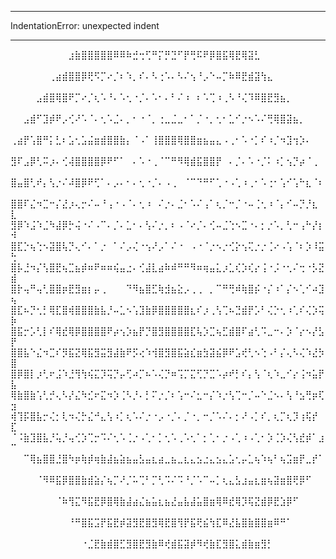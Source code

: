-------------------------------------------------
IndentationError: unexpected indent  
>>>
-------------------------------------------------

⠀⠀⠀⠀⠀⠀⠀⠀⠀⣰⣷⣿⣿⣿⣿⣿⠿⠿⠷⣚⢒⢋⠛⡍⡛⣙⠋⡟⢛⠯⠟⡿⣿⣯⢿⣟⢿⣽⣃⠀⠀⠀⠀⠀⠀⠀⠀⠀⠀⠀
⠀⠀⠀⠀⠀⠀⢀⣴⣾⣿⣿⡿⢟⠫⡉⠔⡈⠆⠱⡀⠎⠄⠣⢐⠡⠄⠣⠌⢢⠘⡠⠑⠤⡉⠷⠿⣟⣾⣽⢳⣄⠀⠀⠀⠀⠀⠀⠀⠀⠀
⠀⠀⠀⠀⣠⣾⣿⢿⣿⠟⡉⠔⡈⢆⠡⠘⠄⠡⢂⠐⡈⠄⠡⠂⠄⠃⠌⠰⠀⠆⠡⢉⠰⢀⠣⠘⢌⠹⠿⣿⣟⣻⣦⡀⠀⠀⠀⠀⠀⠀
⠀⠀⣠⣾⠋⣹⡾⠟⡠⢊⠜⠡⠈⠄⢂⠡⣈⠄⡀⠂⠐⠈⡀⢐⣀⣈⣀⠂⠁⡈⠐⡀⢂⠂⣁⠊⡐⠢⠡⠌⢛⢿⣿⣽⣦⡀⠀⠀⠀⠀
⢀⣴⡟⢡⣿⠛⡅⣃⠆⣡⢂⣡⣬⣶⣾⣿⣿⣷⡄⠈⠠⠁⢸⣿⣿⣿⢿⣿⣿⣶⣦⣤⣄⠠⢀⠂⠡⠐⡁⠎⠰⡈⠲⣹⢲⡱⠄⠀⠀⠀
⣻⠏⣠⡿⢃⠭⡰⠄⢊⢼⣿⣿⣿⣿⡿⠟⠋⠁⠀⠄⠡⠐⢀⠈⠉⠛⠻⢿⣾⣯⣿⣿⡟⠀⠄⡈⠄⠡⠐⡈⠅⠰⡁⢢⡙⡴⠈⢀⠀⠀
⣿⣤⣿⢃⠞⡄⢣⡐⠌⠼⣿⡿⠟⢋⠁⠄⡠⠄⠂⠄⢂⠐⡈⠄⠠⢀⠀⠈⠉⠙⠛⠋⢁⠐⠠⢁⠰⢀⠂⠡⢐⠂⢡⠊⢡⠓⣆⠈⠆⠀
⣿⣿⠏⣌⠲⣉⠒⡌⣜⡰⢄⡒⠌⠤⠘⢠⠐⠠⠈⠄⢂⠰⠀⠌⡐⠄⣈⠂⠡⠌⢠⠁⢆⡈⠒⡈⠐⠤⢈⢂⠰⠈⡄⠊⠤⡙⡘⣆⠀⣇
⣻⡿⠱⣨⠱⣈⠳⣼⡿⡓⢬⠐⠌⠠⠉⠄⡈⠄⣁⠂⠄⢣⠌⡐⡀⠆⠠⠈⠔⡈⠄⢊⠤⣈⢑⠢⣉⠐⠄⡂⡐⠡⡀⢃⠒⢠⠓⡜⡆⠺
⣿⣏⡑⢦⢑⠢⣽⣿⢧⡙⢄⠊⠄⠁⡐⠀⠁⠌⡠⢌⠐⢢⠜⡠⠁⠌⠐⠀⠠⠐⠈⡐⠢⡐⢊⡕⢢⢍⡐⡐⢈⠔⠠⢡⠈⠆⡱⠸⣭⢓
⣿⡧⣘⠲⡌⢣⣿⣟⢦⣉⣦⡾⠶⠟⠶⠶⢮⣤⣐⠄⢊⣼⣇⣴⠷⠾⠛⠛⠻⠶⢶⣤⣅⡰⣁⢎⡱⢎⡔⢨⠐⡨⠐⢂⠌⢒⠐⡣⣝⣾
⣿⡗⢤⠛⢤⢃⣿⣿⡶⣟⣻⣶⡆⡤⢀⠀⠀⠀⠙⠻⣦⣿⣋⢷⣺⣦⣕⡠⢀⢀⠀⡀⠉⠛⢛⠾⢷⣿⡮⠐⡌⠰⠁⡌⠢⢁⠊⠴⣹⢦
⣿⣏⠦⡙⢂⡃⢿⣏⣿⢾⣿⣿⣿⣷⣧⡘⠤⣁⠢⢡⣹⣷⡿⣿⣿⣿⣿⣿⣆⠎⡰⢀⢣⢉⠦⣙⣾⡟⡡⠃⢌⡑⢂⠰⢁⠎⢌⡱⢭⡷
⣿⣯⡒⡡⢃⡇⠎⢿⣞⢿⡿⣿⣿⣿⣿⠟⡴⢢⡱⣦⡟⡙⣿⣻⣿⣿⣿⣿⣏⢧⡱⣉⢦⣋⣾⣿⠏⣴⢃⠩⣀⠒⠄⡱⠈⡔⠢⡜⣣⡟
⣿⣿⣧⠑⣌⠲⣉⠎⡻⣯⣝⢿⣯⣻⣭⣻⣼⣷⠟⡫⢔⠱⢺⣿⣻⣿⣯⣵⣎⣶⣳⣽⣮⡿⠟⣡⢞⢃⠢⢑⠠⠃⡌⢄⠣⢌⠱⣜⡳⣿
⣿⡿⣿⡇⡰⢃⠖⣨⠱⣘⢻⢳⢮⣍⡹⢭⡙⡤⢋⠴⡉⠦⠡⢌⡙⠶⢩⡉⣍⢋⡙⣉⠡⡴⠞⡃⠎⡄⢣⠈⢆⠱⣀⠊⡔⢨⠲⣥⡟⣧
⢿⣷⣿⣷⢡⢃⡚⢄⠣⡜⣌⠳⣊⠖⣍⠲⡱⢈⠣⡘⠄⡃⠍⡐⡈⠆⢡⠒⠌⣂⠒⡌⠱⡐⢣⢉⠒⡈⠤⠑⣈⠢⠄⢣⠘⣢⢛⡶⢏⣲
⢾⢹⡯⣿⣧⡒⢌⡂⢇⠲⢌⡓⣌⠚⣄⢣⠰⡁⢆⠡⠌⡐⠐⡠⠐⡈⠄⡈⠐⡀⠒⡈⠡⠌⠄⡂⠜⠠⡁⠎⡀⢆⡉⢆⡹⢰⢯⡞⠀⣏
⠈⠨⣷⣹⣿⣧⡘⢥⡘⢤⢊⡱⢉⡒⠩⠌⢂⠡⢈⡐⠠⢁⠂⡁⢂⠡⢀⠡⢂⠁⡂⢁⠂⡐⠠⢁⠰⠠⢁⠂⡱⢈⡱⢌⢣⣞⡾⠁⣰⠉
⠀⠀⠉⢿⣦⣿⣿⣘⣿⠳⡶⢷⡾⢶⣷⣼⣦⣵⣦⣤⣣⣤⣆⣴⣀⣦⣀⣆⣄⣢⣐⣄⣢⣄⣡⢂⡤⣁⢦⠱⢦⠃⢦⣩⣶⡟⣀⡞⠁⠀
⠀⠀⠀⠀⠈⠻⠿⣯⡿⣿⣿⣷⣾⣵⡌⢦⡉⠜⡈⠥⢉⠃⡉⢃⠩⠌⠩⠘⡈⠡⠉⠤⡁⢆⣄⣣⣰⣤⣆⣶⢦⣽⣶⣿⢟⡿⠋⠀⠀⠀
⠀⠀⠀⠀⠀⠀⠀⠈⠷⢻⣍⠻⣯⣟⡿⣿⢿⣷⣼⣴⣌⣦⣥⣆⣦⣜⣤⣧⣼⣥⣿⣶⢿⠿⣞⢿⡹⢯⣝⣾⡿⣟⣱⡿⠋⠀⠀⠀⠀⠀
⠀⠀⠀⠀⠀⠀⠀⠀⠀⠘⠛⣿⣯⣩⡟⣯⣟⡾⣽⣻⣟⣿⣻⢿⣟⣿⢻⡟⣯⢟⣮⢳⣏⠿⣜⣧⣿⣷⣿⣿⣶⠿⠛⠁⠀⠀⠀⠀⠀⠀
⠀⠀⠀⠀⠀⠀⠀⠀⠀⠀⠀⠐⣈⣟⣷⣾⣿⣋⣻⣿⣟⣻⣷⠿⢞⣾⣯⣽⡾⠻⢞⣷⣏⣻⣿⣅⣾⣷⣶⣻⡃⠀⠀⠀⠀⠀⠀⠀⠀⠀
